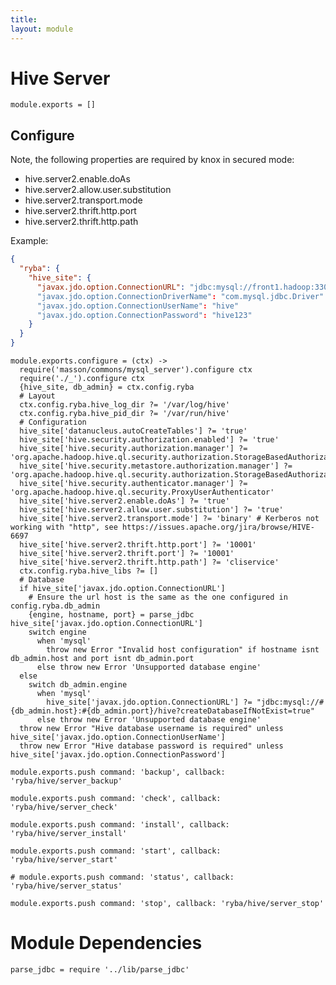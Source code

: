```yaml
---
title: 
layout: module
---
```


# Hive Server

    module.exports = []

## Configure

Note, the following properties are required by knox in secured mode:

*   hive.server2.enable.doAs
*   hive.server2.allow.user.substitution
*   hive.server2.transport.mode
*   hive.server2.thrift.http.port
*   hive.server2.thrift.http.path

Example:

```json
{
  "ryba": {
    "hive_site": {
      "javax.jdo.option.ConnectionURL": "jdbc:mysql://front1.hadoop:3306/hive?createDatabaseIfNotExist=true"
      "javax.jdo.option.ConnectionDriverName": "com.mysql.jdbc.Driver"
      "javax.jdo.option.ConnectionUserName": "hive"
      "javax.jdo.option.ConnectionPassword": "hive123"
    }
  }
}
```

    module.exports.configure = (ctx) ->
      require('masson/commons/mysql_server').configure ctx
      require('./_').configure ctx
      {hive_site, db_admin} = ctx.config.ryba
      # Layout
      ctx.config.ryba.hive_log_dir ?= '/var/log/hive'
      ctx.config.ryba.hive_pid_dir ?= '/var/run/hive'
      # Configuration
      hive_site['datanucleus.autoCreateTables'] ?= 'true'
      hive_site['hive.security.authorization.enabled'] ?= 'true'
      hive_site['hive.security.authorization.manager'] ?= 'org.apache.hadoop.hive.ql.security.authorization.StorageBasedAuthorizationProvider'
      hive_site['hive.security.metastore.authorization.manager'] ?= 'org.apache.hadoop.hive.ql.security.authorization.StorageBasedAuthorizationProvider'
      hive_site['hive.security.authenticator.manager'] ?= 'org.apache.hadoop.hive.ql.security.ProxyUserAuthenticator'
      hive_site['hive.server2.enable.doAs'] ?= 'true'
      hive_site['hive.server2.allow.user.substitution'] ?= 'true'
      hive_site['hive.server2.transport.mode'] ?= 'binary' # Kerberos not working with "http", see https://issues.apache.org/jira/browse/HIVE-6697
      hive_site['hive.server2.thrift.http.port'] ?= '10001'
      hive_site['hive.server2.thrift.port'] ?= '10001'
      hive_site['hive.server2.thrift.http.path'] ?= 'cliservice'
      ctx.config.ryba.hive_libs ?= []
      # Database
      if hive_site['javax.jdo.option.ConnectionURL']
        # Ensure the url host is the same as the one configured in config.ryba.db_admin
        {engine, hostname, port} = parse_jdbc hive_site['javax.jdo.option.ConnectionURL']
        switch engine
          when 'mysql'
            throw new Error "Invalid host configuration" if hostname isnt db_admin.host and port isnt db_admin.port
          else throw new Error 'Unsupported database engine'
      else
        switch db_admin.engine
          when 'mysql'
            hive_site['javax.jdo.option.ConnectionURL'] ?= "jdbc:mysql://#{db_admin.host}:#{db_admin.port}/hive?createDatabaseIfNotExist=true"
          else throw new Error 'Unsupported database engine'
      throw new Error "Hive database username is required" unless hive_site['javax.jdo.option.ConnectionUserName']
      throw new Error "Hive database password is required" unless hive_site['javax.jdo.option.ConnectionPassword']

    module.exports.push command: 'backup', callback: 'ryba/hive/server_backup'

    module.exports.push command: 'check', callback: 'ryba/hive/server_check'

    module.exports.push command: 'install', callback: 'ryba/hive/server_install'

    module.exports.push command: 'start', callback: 'ryba/hive/server_start'

    # module.exports.push command: 'status', callback: 'ryba/hive/server_status'

    module.exports.push command: 'stop', callback: 'ryba/hive/server_stop'

# Module Dependencies

    parse_jdbc = require '../lib/parse_jdbc'


